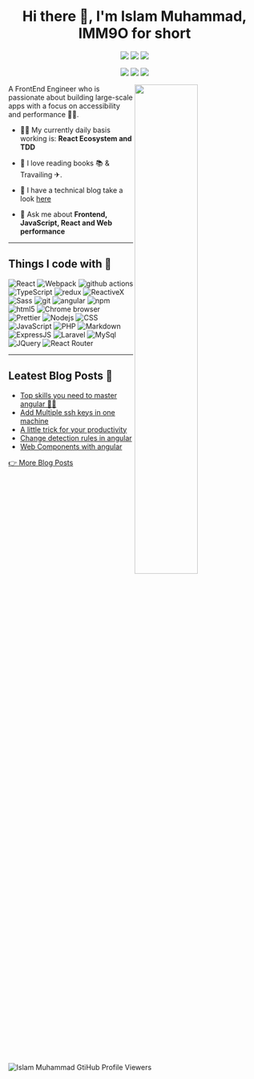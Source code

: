 <h1 align="center">Hi there 👋, I'm Islam Muhammad, IMM9O for short</h1>

<p align="center">
    <a href="https://linkedin.com/in/islam-muhammad" target="_blank"><img src="https://img.shields.io/badge/linkedin-%230177B5?style=fpopout&logo=linkedin&logoColor=white"/></a>
    <a href="https://twitter.com/IMM_9O" target="_blank"><img src="https://img.shields.io/badge/twitter-%231FA1F1?style=fpopout&logo=twitter&logoColor=white"/></a>
    <a href="https://www.instagram.com/IMM_9O" target="_blank"><img src="https://img.shields.io/badge/instagram-%23E4415F?style=fpopout&logo=instagram&logoColor=white"/></a>
</p>

<p align="center">
    <a href="https://imm9o.github.io/feed/feed.xml" target="_blank"><img src="https://img.shields.io/badge/-Rss-FFA500.svg?logo=rss&style=popout"></a>
    <a href="https://imm9o.medium.com/" target="_blank"><img src="https://img.shields.io/badge/-Medium-12100E.svg?logo=medium&style=popout"></a>
    <a href="https://dev.to/imm9o" target="_blank"><img src="https://img.shields.io/badge/-Dev.to-0A0A0A.svg?logo=dev.to&style=popout"></a>
</p>

[<img align="right" width="50%" src="https://github-readme-stats.vercel.app/api?username=IMM9O&theme=dark&show_icons=true">](https://metrics.lecoq.io/IMM9O?template=classic)

A FrontEnd Engineer who is passionate about building large-scale apps with a focus on accessibility and performance 👨‍💻.

- 👷‍♂️ My currently daily basis working is: **React Ecosystem and TDD**

- 📖 I love reading books 📚 & Travailing ✈.

- 📝 I have a technical blog take a look [here](https://imm9o.github.io/)

- 💬 Ask me about **Frontend, JavaScript, React and Web performance**


---
## Things I code with 🎨

<p>
  <img alt="React" src="https://img.shields.io/badge/-React-45b8d8?style=flat-square&logo=react&logoColor=white" />
  <img alt="Webpack" src="https://img.shields.io/badge/-Webpack-8DD6F9?style=flat-square&logo=webpack&logoColor=white" /> 
  <img alt="github actions" src="https://img.shields.io/badge/-Github_Actions-2088FF?style=flat-square&logo=github-actions&logoColor=white" />
  <img alt="TypeScript" src="https://img.shields.io/badge/-TypeScript-007ACC?style=flat-square&logo=typescript&logoColor=white" />
  <img alt="redux" src="https://img.shields.io/badge/-Redux-764ABC?style=flat-square&logo=redux&logoColor=white" />
  <img alt="ReactiveX" src="https://img.shields.io/badge/-RxJs-B7178C?style=flat-square&logo=reactivex&logoColor=white" />
  <img alt="Sass" src="https://img.shields.io/badge/-Sass-CC6699?style=flat-square&logo=sass&logoColor=white" />
  <img alt="git" src="https://img.shields.io/badge/-Git-F05032?style=flat-square&logo=git&logoColor=white" />
  <img alt="angular" src="https://img.shields.io/badge/-Angular-DD0031?style=flat-square&logo=angular&logoColor=white" />
  <img alt="npm" src="https://img.shields.io/badge/-NPM-CB3837?style=flat-square&logo=npm&logoColor=white" />
  <img alt="html5" src="https://img.shields.io/badge/-HTML5-E34F26?style=flat-square&logo=html5&logoColor=white" />
  <img alt="Chrome browser" src="https://img.shields.io/badge/-Chrome_Browser-FB542B?style=flat-square&logo=chrome&logoColor=white" />
  <img alt="Prettier" src="https://img.shields.io/badge/-Prettier-F7B93E?style=flat-square&logo=prettier&logoColor=white" />
  <img alt="Nodejs" src="https://img.shields.io/badge/-Nodejs-43853d?style=flat-square&logo=Node.js&logoColor=white" />
  <img alt="CSS" src="https://img.shields.io/badge/CSS-239120?&style=flat-square&logo=css3&logoColor=white" />
  <img alt="JavaScript" src="https://img.shields.io/badge/JavaScript-F7DF1E?style=flat-square&logo=javascript&logoColor=black" />
  <img alt="PHP" src="https://img.shields.io/badge/PHP-777BB4?style=flat-square&logo=php&logoColor=white" />
  <img alt="Markdown" src="https://img.shields.io/badge/Markdown-000000?style=flat-square&logo=markdown&logoColor=white" />
  <img alt="ExpressJS" src="https://img.shields.io/badge/-Docker-EEE.svg?style=for-the-badg" />
  <img alt="Laravel" src="https://img.shields.io/badge/Laravel-FF2D20?style=flat-square&logo=laravel&logoColor=white" />
  <img alt="MySql" src="https://img.shields.io/badge/MySQL-00000F?style=flat-square&logo=mysql&logoColor=white" />
  <img alt="JQuery" src="https://img.shields.io/badge/jQuery-0769AD?style=flat-square&logo=jquery&logoColor=white" />
  <img alt="React Router" src="https://img.shields.io/badge/React_Router-CA4245?style=flat-square&logo=react-router&logoColor=white" />
</p>


---

## Leatest Blog Posts 📝

<!-- BLOG-POST-LIST:START -->
- [Top skills you need to master angular 👨‍💻](https://imm9o.github.io/posts/top_skills_you_need_to_master_angular/)
- [Add Multiple ssh keys in one machine](https://imm9o.github.io/posts/add_one_or_more_ssh_keys_in_one_machine/)
- [A little trick for your productivity](https://imm9o.github.io/posts/how_to_speed_up_your_workflow/)
- [Change detection rules in angular](https://imm9o.github.io/posts/change_detection_rules_in_angular/)
- [Web Components with angular](https://imm9o.github.io/posts/web_components_with_angular/)
<!-- BLOG-POST-LIST:END -->

[👉 More Blog Posts](https://imm9o.github.io/)


<p align="left">
  <img
    src="https://komarev.com/ghpvc/?username=IMM9O"
    alt="Islam Muhammad GtiHub Profile Viewers"
  />
</p>